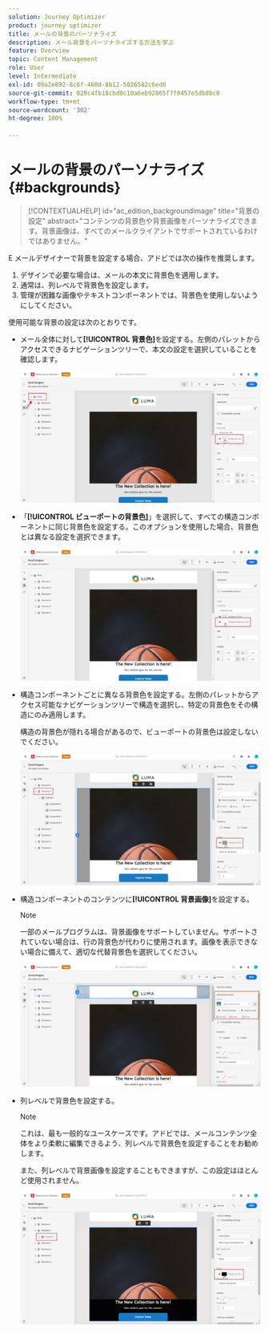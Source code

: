 ```yaml
---
solution: Journey Optimizer
product: journey optimizer
title: メールの背景のパーソナライズ
description: メール背景をパーソナライズする方法を学ぶ
feature: Overview
topic: Content Management
role: User
level: Intermediate
exl-id: 09a2e892-8c6f-460d-8b12-5026582c6ed0
source-git-commit: 020c4fb18cbd0c10a6eb92865f7f0457e5db8bc0
workflow-type: tm+mt
source-wordcount: '302'
ht-degree: 100%

---
```


# メールの背景のパーソナライズ {#backgrounds}

>[!CONTEXTUALHELP]
>id="ac_edition_backgroundimage"
>title="背景の設定"
>abstract="コンテンツの背景色や背景画像をパーソナライズできます。背景画像は、すべてのメールクライアントでサポートされているわけではありません。"

E メールデザイナーで背景を設定する場合、アドビでは次の操作を推奨します。

1. デザインで必要な場合は、メールの本文に背景色を適用します。
1. 通常は、列レベルで背景色を設定します。
1. 管理が困難な画像やテキストコンポーネントでは、背景色を使用しないようにしてください。

使用可能な背景の設定は次のとおりです。

* メール全体に対して&#x200B;**[!UICONTROL 背景色]**&#x200B;を設定する。左側のパレットからアクセスできるナビゲーションツリーで、本文の設定を選択していることを確認します。

   ![](assets/background_1.png)

* 「**[!UICONTROL ビューポートの背景色]**」を選択して、すべての構造コンポーネントに同じ背景色を設定する。このオプションを使用した場合、背景色とは異なる設定を選択できます。

   ![](assets/background_2.png)

* 構造コンポーネントごとに異なる背景色を設定する。左側のパレットからアクセス可能なナビゲーションツリーで構造を選択し、特定の背景色をその構造にのみ適用します。

   構造の背景色が隠れる場合があるので、ビューポートの背景色は設定しないでください。

   ![](assets/background_3.png)

* 構造コンポーネントのコンテンツに&#x200B;**[!UICONTROL 背景画像]**&#x200B;を設定する。

   >[!NOTE]
   >
   >一部のメールプログラムは、背景画像をサポートしていません。サポートされていない場合は、行の背景色が代わりに使用されます。画像を表示できない場合に備えて、適切な代替背景色を選択してください。

   ![](assets/background_4.png)

* 列レベルで背景色を設定する。

   >[!NOTE]
   >
   >これは、最も一般的なユースケースです。アドビでは、メールコンテンツ全体をより柔軟に編集できるよう、列レベルで背景色を設定することをお勧めします。

   また、列レベルで背景画像を設定することもできますが、この設定はほとんど使用されません。

   ![](assets/background_5.png)
